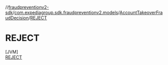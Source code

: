 //[fraudpreventionv2-sdk](../../../../index.md)/[com.expediagroup.sdk.fraudpreventionv2.models](../../index.md)/[AccountTakeoverFraudDecision](../index.md)/[REJECT](index.md)

# REJECT

[JVM]\
[REJECT](index.md)
